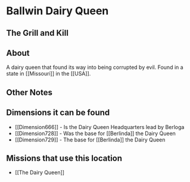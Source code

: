# Ballwin Dairy Queen
## The Grill and Kill

## About
A dairy queen that found its way into being corrupted by evil. Found in a state in [[Missouri]] in the [[USA]].

## Other Notes

## Dimensions it can be found
- [[Dimension666]] - Is the Dairy Queen Headquarters lead by Berloga
- [[Dimension728]] - Was the base for [[Berlinda]] the Dairy Queen
- [[Dimension729]] - The base for [[Berlinda]] the Dairy Queen

## Missions that use this location
- [[The Dairy Queen]]